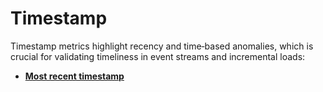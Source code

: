 # Timestamp

Timestamp metrics highlight recency and time‐based anomalies, which is crucial for validating timeliness in event streams and incremental loads:

* [**Most recent timestamp**](most-recent-timestamp-column.md)
